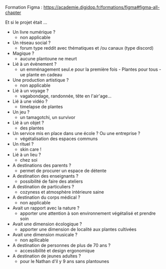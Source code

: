 Formation Figma : https://academie.digidop.fr/formations/figma#figma-all-chapter

Et si le projet était …

- Un livre numérique ?
  - non applicable
- Un réseau social ?
  - forum type reddit avec thématiques et /ou canaux (type discord)
- Magique ?
   - aucune plantoune ne meurt
- Lié à un évènement ?
  - un emménagement seul.e pour la première fois - Plantes pour tous - ue plante en cadeau
- Une production artistique ?
  - non applicable
- Lié à un voyage ?
  - vagabondage, randonnée, tête en l'air'age...
- Lié à une vidéo ?
  - timelapse de plantes
- Un jeu ?
  - un tamagotchi, un survivor
- Lié à un objet ?
  - des plantes
- Un service mis en place dans une école ? Ou une entreprise ?
  - végétalisation des espaces communs
- Un rituel ?
  - skin care !
- Lié à un lieu ?
  - chez soi
- A destinations des parents ?
  - permet de procurer un espace de détente
- A destination des enseignants ?
  - possibilité de faire des ateliers
- A destination de particuliers ?
  - cozyness et atmosphère intérieure saine
- A destination du corps médical ?
  - non applicable
- Avait un rapport avec la nature ?
  - apporter une attention à son environnement végétalisé et prendre soin
- Avait une dimension écologique ?
  - apporter une dimension de localité aux plantes cultivées
- Avait une dimension musicale ?
  - non apllicable
- A destination de personnes de plus de 70 ans ?
  - accessibilité et design ergonomique
- A destination de jeunes adultes ?
  - pour le Nathan d'il y 9 ans sans plantounes
